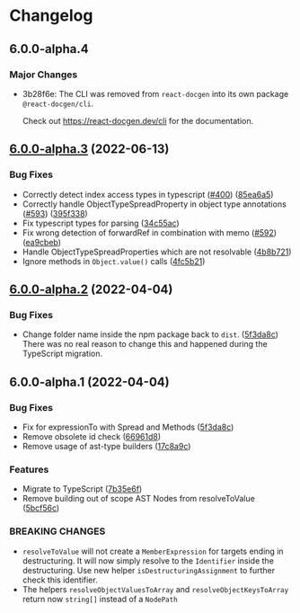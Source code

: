 # Changelog

## 6.0.0-alpha.4

### Major Changes

- 3b28f6e: The CLI was removed from `react-docgen` into its own package `@react-docgen/cli`.

  Check out https://react-docgen.dev/cli for the documentation.

## [6.0.0-alpha.3](https://github.com/reactjs/react-docgen/compare/v6.0.0-alpha.2...v6.0.0-alpha.3) (2022-06-13)

### Bug Fixes

- Correctly detect index access types in typescript ([#400](https://github.com/reactjs/react-docgen/issues/400)) ([85ea6a5](https://github.com/reactjs/react-docgen/commit/85ea6a518c837e209043d9dac1505f60e8dd33b6))
- Correctly handle ObjectTypeSpreadProperty in object type annotations ([#593](https://github.com/reactjs/react-docgen/issues/593)) ([395f338](https://github.com/reactjs/react-docgen/commit/395f338ab8aa3f1d9e1c0f5a81dadd0ce00eb7d5))
- Fix typescript types for parsing ([34c55ac](https://github.com/reactjs/react-docgen/commit/34c55ac1d663cc604f4f548018d78e02e081a797))
- Fix wrong detection of forwardRef in combination with memo ([#592](https://github.com/reactjs/react-docgen/issues/592)) ([ea9cbeb](https://github.com/reactjs/react-docgen/commit/ea9cbebef13de11d591f175438e59b48dbb67025))
- Handle ObjectTypeSpreadProperties which are not resolvable ([4b8b721](https://github.com/reactjs/react-docgen/commit/4b8b721e6332185c0964a35329108ccdb64f8bb8))
- Ignore methods in `Object.value()` calls ([4fc5b21](https://github.com/reactjs/react-docgen/commit/4fc5b21d899990681287c8d9d70771b7361ec41e))

## [6.0.0-alpha.2](https://github.com/reactjs/react-docgen/compare/v6.0.0-alpha.1...v6.0.0-alpha.2) (2022-04-04)

### Bug Fixes

- Change folder name inside the npm package back to `dist`. ([5f3da8c](https://github.com/reactjs/react-docgen/commit/5f3da8c892fd052db470d0a44d13c704eef4d011))
  There was no real reason to change this and happened during the TypeScript migration.

## 6.0.0-alpha.1 (2022-04-04)

### Bug Fixes

- Fix for expressionTo with Spread and Methods ([5f3da8c](https://github.com/reactjs/react-docgen/commit/5f3da8c892fd052db470d0a44d13c704eef4d011))
- Remove obsolete id check ([66961d8](https://github.com/reactjs/react-docgen/commit/66961d868fb09cbf2a96ea5a4edec602602851b3))
- Remove usage of ast-type builders ([17c8a9c](https://github.com/reactjs/react-docgen/commit/17c8a9c123e0b699e96137e8714cd57fe6200e0c))

### Features

- Migrate to TypeScript ([7b35e6f](https://github.com/reactjs/react-docgen/commit/7b35e6f1336c6c606b194b2d0e70376e9c1c0a9d))
- Remove building out of scope AST Nodes from resolveToValue ([5bcf56c](https://github.com/reactjs/react-docgen/commit/5bcf56c6f7d2d8118adc1ed80573f2e3555455cb))

### BREAKING CHANGES

- `resolveToValue` will not create a `MemberExpression` for targets ending in destructuring. It will now simply resolve to the `Identifier` inside the destructuring. Use new helper `isDestructuringAssignment` to further check this identifier.
- The helpers `resolveObjectValuesToArray` and `resolveObjectKeysToArray` return now `string[]` instead of a `NodePath`
